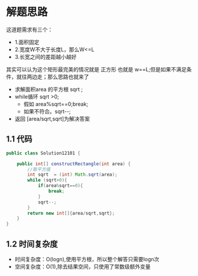 # 解题思路
这道题需求有三个：
* 1.面积固定
* 2.宽度W不大于长度L，那么W<=L
* 3.长宽之间的差距越小越好

其实可以认为这个矩形最完美的情况就是 正方形 也就是 w==L;但是如果不满足条件，就往两边走；那么思路也就来了

* 求解面积area 的平方根 sqrt ;
* while循环 sqrt >0;
    * 假如 area%sqrt==0;break;
    * 如果不符合。sqrt--;
* 返回 [area/sqrt,sqrt]为解决答案

## 1.1 代码
```java
public class Solution12101 {

    public int[] constructRectangle(int area) {
        //取平方值
        int sqrt  = (int) Math.sqrt(area);
        while (sqrt>0){
            if(area%sqrt==0){
                break;
            }
            sqrt--;
        }
        return new int[]{area/sqrt,sqrt};
    }
}
```
## 1.2 时间复杂度
* 时间复杂度：O(logn),使用平方根，所以整个解答只需要logn次
* 空间复杂度：O(1),除去结果空间，只使用了常数级额外变量